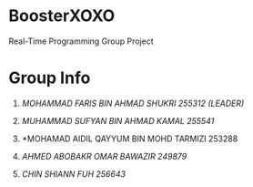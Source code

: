 # BoosterXOXO
Real-Time Programming Group Project 

# Group Info

1. *MOHAMMAD FARIS BIN AHMAD SHUKRI 255312 (LEADER)*

2. *MUHAMMAD SUFYAN BIN AHMAD KAMAL 255541*

3. *MOHAMAD AIDIL QAYYUM BIN MOHD TARMIZI 253288

4. *AHMED ABOBAKR OMAR BAWAZIR 249879*

5. *CHIN SHIANN FUH 256643*
